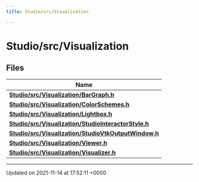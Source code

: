 ```yaml
---
title: Studio/src/Visualization

---
```


# Studio/src/Visualization



## Files

| Name           |
| -------------- |
| **[Studio/src/Visualization/BarGraph.h](../Files/BarGraph_8h.md#file-bargraph.h)**  |
| **[Studio/src/Visualization/ColorSchemes.h](../Files/ColorSchemes_8h.md#file-colorschemes.h)**  |
| **[Studio/src/Visualization/Lightbox.h](../Files/Lightbox_8h.md#file-lightbox.h)**  |
| **[Studio/src/Visualization/StudioInteractorStyle.h](../Files/StudioInteractorStyle_8h.md#file-studiointeractorstyle.h)**  |
| **[Studio/src/Visualization/StudioVtkOutputWindow.h](../Files/StudioVtkOutputWindow_8h.md#file-studiovtkoutputwindow.h)**  |
| **[Studio/src/Visualization/Viewer.h](../Files/Viewer_8h.md#file-viewer.h)**  |
| **[Studio/src/Visualization/Visualizer.h](../Files/Visualizer_8h.md#file-visualizer.h)**  |






-------------------------------

Updated on 2021-11-14 at 17:52:11 +0000
